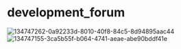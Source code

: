 # development_forum

![134747262-0a92233d-8010-40f8-84c5-8d94895aac44](https://user-images.githubusercontent.com/15955132/164571127-c0af26f1-56db-4630-a975-355df38a220c.PNG)
![134747155-3ca5b55f-b064-4741-aeae-abe90bddf41e](https://user-images.githubusercontent.com/15955132/164571130-cf5e21ce-d581-4f53-b99a-059d49149c7f.PNG)

